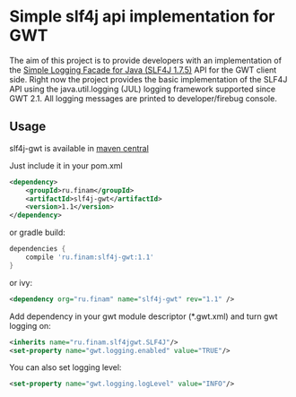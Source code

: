 Simple slf4j api implementation for GWT
===

The aim of this project is to provide developers with an implementation
of the [Simple Logging Facade for Java (SLF4J 1.7.5)](http://www.slf4j.org/) API for the GWT client side. Right now the project provides
the basic implementation of the SLF4J API using the java.util.logging (JUL)
logging framework supported since GWT 2.1. All logging messages are printed to developer/firebug console.

Usage
---
slf4j-gwt is available in [maven central](http://search.maven.org/#artifactdetails%7Cru.finam%7Cslf4j-gwt%7C1.1%7Cjar)

Just include it in your pom.xml
```xml
<dependency>
    <groupId>ru.finam</groupId>
    <artifactId>slf4j-gwt</artifactId>
    <version>1.1</version>
</dependency>
```
or gradle build:
```groovy
dependencies {
    compile 'ru.finam:slf4j-gwt:1.1'
}
```

or ivy:
```xml
<dependency org="ru.finam" name="slf4j-gwt" rev="1.1" />
```

Add dependency in your gwt module descriptor (*.gwt.xml)
and turn gwt logging on:
```xml
<inherits name="ru.finam.slf4jgwt.SLF4J"/>
<set-property name="gwt.logging.enabled" value="TRUE"/>
```

You can also set logging level:
```xml
<set-property name="gwt.logging.logLevel" value="INFO"/>
```

